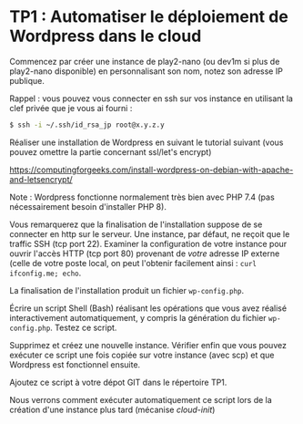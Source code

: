# TP1 : Automatiser le déploiement de Wordpress dans le cloud

Commencez par créer une instance de play2-nano (ou dev1m si plus
de play2-nano disponible) en personnalisant son nom, notez son 
adresse IP publique.

Rappel : vous pouvez vous connecter en ssh sur vos instance en
utilisant la clef privée que je vous ai fourni :

~~~~Bash
$ ssh -i ~/.ssh/id_rsa_jp root@x.y.z.y
~~~~

Réaliser une installation de Wordpress en suivant le tutorial
suivant (vous pouvez omettre la partie concernant ssl/let's encrypt)

https://computingforgeeks.com/install-wordpress-on-debian-with-apache-and-letsencrypt/

Note : Wordpress fonctionne normalement très bien avec PHP 7.4 (pas
nécessairement besoin d'installer PHP 8).

Vous remarquerez que la finalisation de l'installation suppose de
se connecter en http sur le serveur. Une instance, par défaut,
ne reçoit que le traffic SSH (tcp port 22). Examiner la configuration
de votre instance pour ouvrir l'accès HTTP (tcp port 80) provenant
de *votre* adresse IP externe (celle de votre poste local, on peut 
l'obtenir facilement ainsi : `curl ifconfig.me; echo`.

La finalisation de l'installation produit un fichier `wp-config.php`.

Écrire un script Shell (Bash) réalisant les opérations que vous
avez réalisé interactivement automatiquement, y compris la génération
du fichier `wp-config.php`. Testez ce script.

Supprimez et créez une nouvelle instance.
Vérifier enfin que vous pouvez exécuter ce script une fois copiée
sur votre instance (avec scp) et que Wordpress est fonctionnel
ensuite.

Ajoutez ce script à votre dépot GIT dans le répertoire TP1.

Nous verrons comment exécuter automatiquement ce script lors de
la création d'une instance plus tard (mécanise _cloud-init_)
